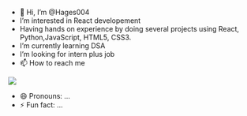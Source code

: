 - 👋 Hi, I’m @Hages004
-  I’m interested in React developement
-  Having hands on experience by doing several projects using React, Python,JavaScript, HTML5, CSS3.  
-  I’m currently learning DSA
-  I’m looking for intern plus job
- 📫 How to reach me
<img src="https://img.shields.io/badge/Gmail-D14836?style=for-the-badge&logo=gmail&logoColor=white">

- 😄 Pronouns: ...
- ⚡ Fun fact: ...

<!---
Hages004/Hages004 is a ✨ special ✨ repository because its `README.md` (this file) appears on your GitHub profile.
You can click the Preview link to take a look at your changes.
--->
